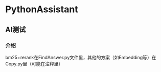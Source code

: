 # PythonAssistant

## AI测试

### 介绍
bm25+rerank在FindAnswer.py文件里，其他的方案（如Embedding等）在Copy.py里（可能在注释里）
